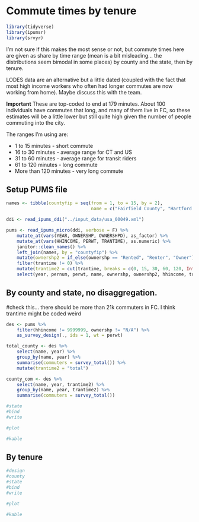 Commute times by tenure
================

``` r
library(tidyverse)
library(ipumsr)
library(srvyr)
```

I’m not sure if this makes the most sense or not, but commute times here
are given as share by time range (mean is a bit misleading… the
distributions seem bimodal in some places) by county and the state, then
by tenure.

LODES data are an alternative but a little dated (coupled with the fact
that most high income workers who often had longer commutes are now
working from home). Maybe discuss this with the team.

**Important** These are top-coded to end at 179 minutes. About 100
individuals have commutes that long, and many of them live in FC, so
these estimates will be a little lower but still quite high given the
number of people commuting into the city.

The ranges I’m using are:

  - 1 to 15 minutes - short commute
  - 16 to 30 minutes - average range for CT and US
  - 31 to 60 minutes - average range for transit riders
  - 61 to 120 minutes - long commute
  - More than 120 minutes - very long commute

## Setup PUMS file

``` r
names <- tibble(countyfip = seq(from = 1, to = 15, by = 2),
                                name = c("Fairfield County", "Hartford County", "Litchfield County", "Middlesex County", "New Haven County", "New London County", "Tolland County", "Windham County"))

ddi <- read_ipums_ddi("../input_data/usa_00049.xml")

pums <- read_ipums_micro(ddi, verbose = F) %>% 
    mutate_at(vars(YEAR, OWNERSHP, OWNERSHPD), as_factor) %>% 
    mutate_at(vars(HHINCOME, PERWT, TRANTIME), as.numeric) %>% 
    janitor::clean_names() %>% 
    left_join(names, by = "countyfip") %>% 
    mutate(ownershp2 = if_else(ownershp == "Rented", "Renter", "Owner")) %>%
    filter(trantime != 0) %>% 
    mutate(trantime2 = cut(trantime, breaks = c(0, 15, 30, 60, 120, Inf), labels = c("Up to 15 mins", "16 to 30 mins", "31 to 60 mins", "61 to 120 mins", "More than 120 mins"), right = T)) %>% 
    select(year, pernum, perwt, name, ownershp, ownershp2, hhincome, trantime, trantime2)
```

## By county and state, no disaggregation.

\#check this… there should be more than 21k commuters in FC. I think
trantime might be coded weird

``` r
des <- pums %>%
    filter(hhincome != 9999999, ownershp != "N/A") %>% 
    as_survey_design(., ids = 1, wt = perwt)

total_county <- des %>% 
    select(name, year) %>% 
    group_by(name, year) %>% 
    summarise(commuters = survey_total()) %>% 
    mutate(trantime2 = "total")

county_com <- des %>%
    select(name, year, trantime2) %>% 
    group_by(name, year, trantime2) %>% 
    summarise(commuters = survey_total())

#state
#bind
#write
```

``` r
#plot
```

``` r
#kable
```

## By tenure

``` r
#design
#county
#state
#bind
#write
```

``` r
#plot
```

``` r
#kable
```
